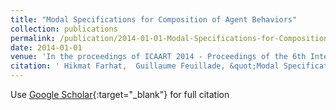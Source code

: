 ```yaml
---
title: "Modal Specifications for Composition of Agent Behaviors"
collection: publications
permalink: /publication/2014-01-01-Modal-Specifications-for-Composition-of-Agent-Behaviors
date: 2014-01-01
venue: 'In the proceedings of ICAART 2014 - Proceedings of the 6th International Conference on Agents and Artificial Intelligence'
citation: ' Hikmat Farhat,  Guillaume Feuillade, &quot;Modal Specifications for Composition of Agent Behaviors.&quot; In the proceedings of ICAART 2014 - Proceedings of the 6th International Conference on Agents and Artificial Intelligence, 2014.'
---
```

Use [Google Scholar](https://scholar.google.com/scholar?q=Modal+Specifications+for+Composition+of+Agent+Behaviors){:target="_blank"} for full citation